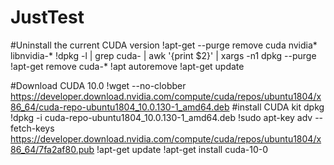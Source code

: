 # JustTest

#Uninstall the current CUDA version
!apt-get --purge remove cuda nvidia* libnvidia-*
!dpkg -l | grep cuda- | awk '{print $2}' | xargs -n1 dpkg --purge
!apt-get remove cuda-*
!apt autoremove
!apt-get update

#Download CUDA 10.0
!wget  --no-clobber https://developer.download.nvidia.com/compute/cuda/repos/ubuntu1804/x86_64/cuda-repo-ubuntu1804_10.0.130-1_amd64.deb
#install CUDA kit dpkg
!dpkg -i cuda-repo-ubuntu1804_10.0.130-1_amd64.deb
!sudo apt-key adv --fetch-keys https://developer.download.nvidia.com/compute/cuda/repos/ubuntu1804/x86_64/7fa2af80.pub
!apt-get update
!apt-get install cuda-10-0
